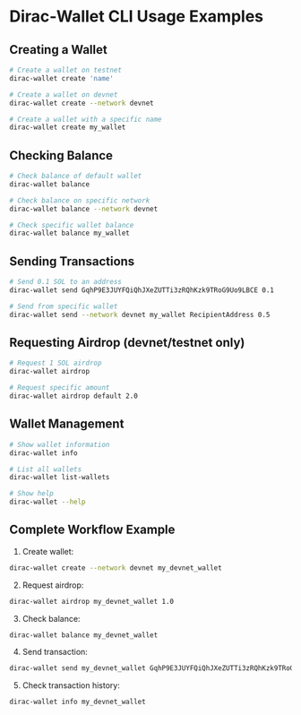 # Dirac-Wallet CLI Usage Examples

## Creating a Wallet

```bash
# Create a wallet on testnet
dirac-wallet create 'name'

# Create a wallet on devnet
dirac-wallet create --network devnet

# Create a wallet with a specific name
dirac-wallet create my_wallet
```

## Checking Balance

```bash
# Check balance of default wallet
dirac-wallet balance

# Check balance on specific network
dirac-wallet balance --network devnet

# Check specific wallet balance
dirac-wallet balance my_wallet
```

## Sending Transactions

```bash
# Send 0.1 SOL to an address
dirac-wallet send GqhP9E3JUYFQiQhJXeZUTTi3zRQhKzk9TRoG9Uo9LBCE 0.1

# Send from specific wallet
dirac-wallet send --network devnet my_wallet RecipientAddress 0.5
```

## Requesting Airdrop (devnet/testnet only)

```bash
# Request 1 SOL airdrop
dirac-wallet airdrop

# Request specific amount
dirac-wallet airdrop default 2.0
```

## Wallet Management

```bash
# Show wallet information
dirac-wallet info

# List all wallets
dirac-wallet list-wallets

# Show help
dirac-wallet --help
```

## Complete Workflow Example

1. Create wallet:
```bash
dirac-wallet create --network devnet my_devnet_wallet
```

2. Request airdrop:
```bash
dirac-wallet airdrop my_devnet_wallet 1.0
```

3. Check balance:
```bash
dirac-wallet balance my_devnet_wallet
```

4. Send transaction:
```bash
dirac-wallet send my_devnet_wallet GqhP9E3JUYFQiQhJXeZUTTi3zRQhKzk9TRoG9Uo9LBCE 0.1
```

5. Check transaction history:
```bash
dirac-wallet info my_devnet_wallet
```
